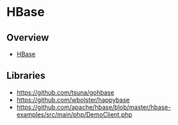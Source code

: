 # HBase

## Overview

- [HBase](https://hbase.apache.org/)

## Libraries

- https://github.com/tsuna/gohbase
- https://github.com/wbolster/happybase
- https://github.com/apache/hbase/blob/master/hbase-examples/src/main/php/DemoClient.php
